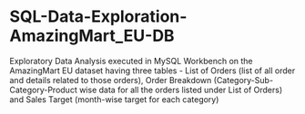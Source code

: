 # SQL-Data-Exploration-AmazingMart_EU-DB
Exploratory Data Analysis executed in MySQL Workbench on the AmazingMart EU dataset having three tables - List of Orders (list of all order and details related to those orders), Order Breakdown (Category-Sub-Category-Product wise data for all the orders listed under List of Orders) and Sales Target (month-wise target for each category)
